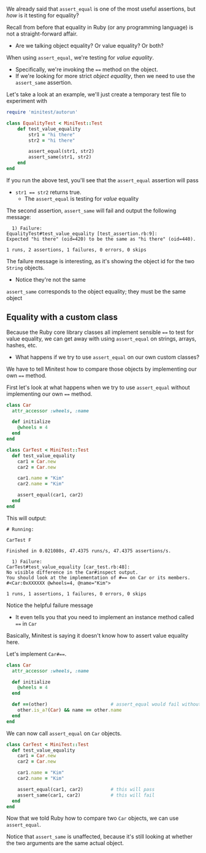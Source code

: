 
We already said that `assert_equal` is one of the most useful assertions, but *how* is it testing for equality?

Recall from before that equality in Ruby (or any programming language) is not a straight-forward affair.
- Are we talking object equality? Or value equality? Or both?

When using `assert_equal`, we're testing for *value equality*. 
- Specifically, we're invoking the `==` method on the object.
- If we're looking for more strict *object equality*, then we need to use the `assert_same` assertion.

Let's take a look at an example, we'll just create a temporary test file to experiment with

```ruby
require 'minitest/autorun'

class EqualityTest < MiniTest::Test
	def test_value_equality
		str1 = "hi there"
		str2 = "hi there"

		assert_equal(str1, str2)
		assert_same(str1, str2)
	end
end
```

If you run the above test, you'll see that the `assert_equal` assertion will pass
- `str1 == str2` returns true.
	- The `assert_equal` is testing for *value* equality

The second assertion, `assert_same` will fail and output the following message:

```
  1) Failure:
EqualityTest#test_value_equality [test_assertion.rb:9]:
Expected "hi there" (oid=420) to be the same as "hi there" (oid=440).

1 runs, 2 assertions, 1 failures, 0 errors, 0 skips
```

The failure message is interesting, as it's showing the object id for the two `String` objects.
- Notice they're not the same

`assert_same` corresponds to the object equality; they must be the same object

## Equality with a custom class

Because the Ruby core library classes all implement sensible `==` to test for value equality, we can get away with using `assert_equal` on strings, arrays, hashes, etc.
- What happens if we try to use `assert_equal` on our own custom classes?

We have to tell Minitest how to compare those objects by implementing our own `==` method.

First let's look at what happens when we try to use `assert_equal` without implementing our own `==` method.

```ruby
class Car
  attr_accessor :wheels, :name

  def initialize
    @wheels = 4
  end
end

class CarTest < MiniTest::Test
  def test_value_equality
    car1 = Car.new
    car2 = Car.new

    car1.name = "Kim"
    car2.name = "Kim"

    assert_equal(car1, car2)
  end
end
```

This will output:

```
# Running:

CarTest F

Finished in 0.021080s, 47.4375 runs/s, 47.4375 assertions/s.

  1) Failure:
CarTest#test_value_equality [car_test.rb:48]:
No visible difference in the Car#inspect output.
You should look at the implementation of #== on Car or its members.
#<Car:0xXXXXXX @wheels=4, @name="Kim">

1 runs, 1 assertions, 1 failures, 0 errors, 0 skips
```

Notice the helpful failure message
- It even tells you that you need to implement an instance method called `==` in `Car`

Basically, Minitest is saying it doesn't know how to assert value equality here.

Let's implement `Car#==`.

```ruby
class Car
  attr_accessor :wheels, :name

  def initialize
    @wheels = 4
  end

  def ==(other)                       # assert_equal would fail without this method
    other.is_a?(Car) && name == other.name
  end
end
```

We can now call `assert_equal` on `Car` objects.

```ruby
class CarTest < MiniTest::Test
  def test_value_equality
    car1 = Car.new
    car2 = Car.new

    car1.name = "Kim"
    car2.name = "Kim"

    assert_equal(car1, car2)          # this will pass
    assert_same(car1, car2)           # this will fail
  end
end
```

Now that we told Ruby how to compare two `Car` objects, we can use `assert_equal`.

Notice that `assert_same` is unaffected, because it's still looking at whether the two arguments are the same actual object.